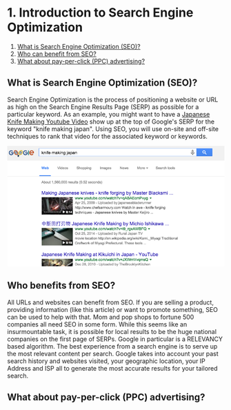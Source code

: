 # 1. Introduction to Search Engine Optimization

1. [What is Search Engine Optimization (SEO)?](#what)
2. [Who can benefit from SEO?](#everyone)
3. [What about pay-per-click (PPC) advertising?](#ppc)

## <a name="what"></a>What is Search Engine Optimization (SEO)?

Search Engine Optimization is the process of positioning a website or URL as high on the Search Engine Results Page (SERP) as possible for a particular keyword. As an example, you might want to have a [Japanese Knife Making Youtube Video](https://www.youtube.com/watch?v=qABAEcmPvyg) show up at the top of Google's SERP for the keyword "knife making japan". Using SEO, you will use on-site and off-site techniques to rank that video for the associated keyword or keywords.

<img src="images/japanese-knife-making.png" />

## <a name="everyone"></a>Who benefits from SEO?

All URLs and websites can benefit from SEO. If you are selling a product, providing information (like this article) or want to promote something, SEO can be used to help with that. Mom and pop shops to fortune 500 companies all need SEO in some form. While this seems like an insurmountable task, it is possible for local results to be the huge national companies on the first page of SERPs. Google in particular is a RELEVANCY based algorithm. The best experience from a search engine is to serve up the most relevant content per search. Google takes into account your past search history and websites visited, your geographic location, your IP Address and ISP all to generate the most accurate results for your tailored search.

## <a name="ppc"></a>What about pay-per-click (PPC) advertising?
